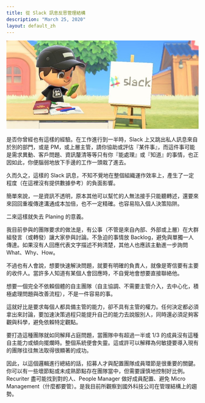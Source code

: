 ```yaml
---
title: 從 Slack 訊息反思管理結構
description: "March 25, 2020"
layout: default_zh
---
```


![cover](Think-Back-To-Mgmt-From-Private-Messages/cover.jpg)

是否你曾經也有這樣的經驗。在工作進行到一半時，Slack 上又跳出私人訊息來自於別的部門，或是 PM，或上層主管，請你協助或評估『某件事』，而這件事可能是需求異動、客戶問題、資訊釐清等等只有你『能處理』或『知道』的事情，也正因如此，你便腦弱地放下手邊的工作一頭栽了進去。


久而久之，這樣的 Slack 訊息，不知不覺地在整個組織運作效率上，產生了一定程度（在這裡沒有提供數據參考）的負面影響。


簡單來說，一是資訊不透明，原本其他可以幫忙的人無法接手只能聽轉述，還要來來回回重複傳達溝通成本加倍，也不一定精確。也容易陷入個人決策陷阱。

二來這樣就失去 Planing 的意義。


我目前參與的團隊要求的做法是，有公事（不管是來自內部、外部或上層）在大群組發言（或轉發）讓大家參與討論。不急迫的事情放 Backlog，避免與單獨一人傳達。如果沒有人回應代表文字描述不夠清楚，其他人也應該主動進一步詢問 What、Why、How。


不過也有人會說，想要快速解決問題，就要有明確的負責人，就像是寄信要有主要的收件人。當許多人知道有某個人會回應時，不自覺地會想要直接聯絡他。


想要一個完全不依賴個體的自主團隊（自主協調、不需要主管介入，去中心化，積極處理問題與改善流程），不是一件容易的事。


這就好比是要求每個人都具備主管的能力，卻不具有主管的權力。任何決定都必須拿出來討論，要加速決策過程只能提升自己的能力去說服別人，同時還必須足夠客觀與科學，避免依賴特定觀點。


要打造這種團隊就如同解拜占庭問題，當團隊中有超過一半或 1/3 的成員沒有這種自主能力或傾向擺爛時。整個系統便會失靈。這或許可以解釋為何敏捷要導入現有的團隊往往無法取得很顯著的成功。


因此，以這個邏輯進行總結的話，招募人才與配置團隊成員環節是很重要的關鍵。你可以有一些壞節點或未成熟節點存在團隊當中，但需要謹慎地控制好比例。Recuriter 盡可能找到對的人、People Manager 做好成員配置、避免 Micro Management（什麼都要管）。是我目前所觀察到國外科技公司在管理結構上的趨勢。
